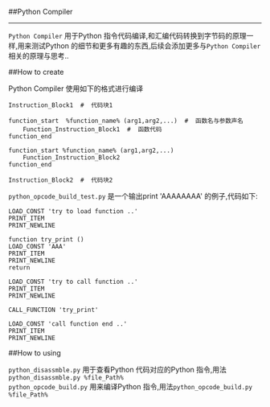 
##Python Compiler

---

`Python Compiler` 用于Python 指令代码编译,和汇编代码转换到字节码的原理一样,用来测试Python 的细节和更多有趣的东西,后续会添加更多与`Python Compiler` 相关的原理与思考..

##How to create

Python Compiler 使用如下的格式进行编译<br/>

    Instruction_Block1  #  代码块1

    function_start  %function_name% (arg1,arg2,...)  #  函数名与参数声名
        Function_Instruction_Block1  #  函数代码
    function_end

    function_start %function_name% (arg1,arg2,...)
        Function_Instruction_Block2
    function_end
        
    Instruction_Block2  #  代码块2

`python_opcode_build_test.py` 是一个输出print 'AAAAAAAA' 的例子,代码如下:<br/>

    LOAD_CONST 'try to load function ..'
    PRINT_ITEM
    PRINT_NEWLINE

    function try_print ()
    LOAD_CONST 'AAA'
    PRINT_ITEM
    PRINT_NEWLINE
    return

    LOAD_CONST 'try to call function ..'
    PRINT_ITEM
    PRINT_NEWLINE

    CALL_FUNCTION 'try_print'

    LOAD_CONST 'call function end ..'
    PRINT_ITEM
    PRINT_NEWLINE

##How to using

`python_disassmble.py` 用于查看Python 代码对应的Python 指令,用法`python_disassmble.py %file_Path%` <br/>
`python_opcode_build.py` 用来编译Python 指令,用法`python_opcode_build.py %file_Path%` <br/>

